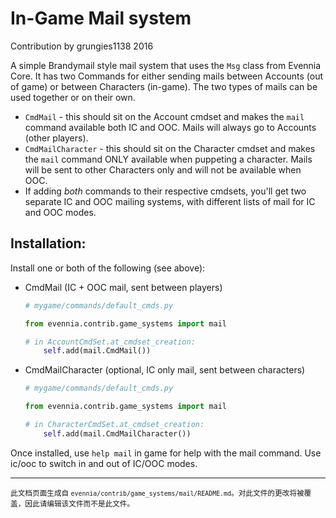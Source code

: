 # In-Game Mail system

Contribution by grungies1138 2016

A simple Brandymail style mail system that uses the `Msg` class from Evennia
Core. It has two Commands for either sending mails between Accounts (out of game)
or between Characters (in-game). The two types of mails can be used together or
on their own.

   - `CmdMail` - this should sit on the Account cmdset and makes the `mail` command
    available both IC and OOC. Mails will always go to Accounts (other players).
   - `CmdMailCharacter` - this should sit on the Character cmdset and makes the `mail`
    command ONLY available when puppeting a character. Mails will be sent to other
    Characters only and will not be available when OOC.
   - If adding *both* commands to their respective cmdsets, you'll get two separate
    IC and OOC mailing systems, with different lists of mail for IC and OOC modes.

## Installation:

Install one or both of the following (see above):

- CmdMail (IC + OOC mail, sent between players)

    ```python
    # mygame/commands/default_cmds.py

    from evennia.contrib.game_systems import mail

    # in AccountCmdSet.at_cmdset_creation:
        self.add(mail.CmdMail())
    ```
- CmdMailCharacter (optional, IC only mail, sent between characters)

    ```python
    # mygame/commands/default_cmds.py

    from evennia.contrib.game_systems import mail

    # in CharacterCmdSet.at_cmdset_creation:
        self.add(mail.CmdMailCharacter())
    ```
Once installed, use `help mail` in game for help with the mail command. Use
ic/ooc to switch in and out of IC/OOC modes.


----

<small>此文档页面生成自 `evennia/contrib/game_systems/mail/README.md`。对此文件的更改将被覆盖，因此请编辑该文件而不是此文件。</small>
